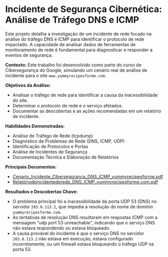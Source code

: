 # Incidente de Segurança Cibernética: Análise de Tráfego DNS e ICMP

Este projeto detalha a investigação de um incidente de rede focado na análise do tráfego DNS e ICMP para identificar o protocolo de rede impactado. A capacidade de analisar dados de ferramentas de monitoramento de rede é fundamental para diagnosticar e responder a eventos de segurança.

**Contexto:** Este trabalho foi desenvolvido como parte do curso de Cibersegurança do Google, simulando um cenário real de análise de incidente para o site `www.yummyrecipesforme.com`.

**Objetivos da Análise:**
*   Analisar o tráfego de rede para identificar a causa da inacessibilidade do site.
*   Determinar o protocolo de rede e o serviço afetados.
*   Documentar as descobertas e as ações recomendadas em um relatório de incidente.

**Habilidades Demonstradas:**
*   Análise de Tráfego de Rede (tcpdump)
*   Diagnóstico de Problemas de Rede (DNS, ICMP, UDP)
*   Identificação de Protocolos e Portas
*   Análise de Incidentes de Segurança
*   Documentação Técnica e Elaboração de Relatórios

**Principais Documentos:**
*   [Cenario_Incidente_Ciberseguranca_DNS_ICMP_yummyrecipesforme.pdf](../ciberseguranca-dns-icmp/Cenario_Incidente_Ciberseguranca_DNS_ICMP_yummyrecipesforme.pdf)
*   [Relatóriodeincidentederede_DNS_ICMP_yummyrecipesforme.com.pdf](../../ciberseguranca-dns-icmp/Relatóriodeincidentederede_DNS_ICMP_yummyrecipesforme.com.pdf)

**Resultados e Descobertas Chave:**
*   O problema principal foi a inacessibilidade da porta UDP 53 (DNS) no servidor `203.0.113.2`, que impedia a resolução do nome de domínio `yummyrecipesforme.com`.
*   As tentativas de resolução DNS resultaram em respostas ICMP com a mensagem "udp port 53 unreachable", indicando que o serviço DNS não estava respondendo ou estava bloqueado.
*   A causa provável do incidente é que o serviço DNS no servidor `203.0.113.2` não estava em execução, estava configurado incorretamente, ou um firewall estava bloqueando o tráfego UDP na porta 53.
